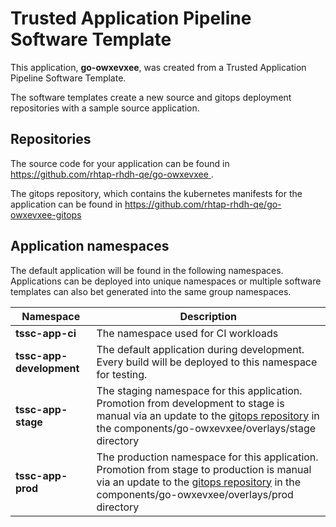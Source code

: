 # Trusted Application Pipeline Software Template

This application, **go-owxevxee**, was created from a Trusted Application Pipeline Software Template.

The software templates create a new source and gitops deployment repositories with a sample source application. 

## Repositories

The source code for your application can be found in [https://github.com/rhtap-rhdh-qe/go-owxevxee ](https://github.com/rhtap-rhdh-qe/go-owxevxee ).
 
The gitops repository, which contains the kubernetes manifests for the application can be found in 
[https://github.com/rhtap-rhdh-qe/go-owxevxee-gitops ](https://github.com/rhtap-rhdh-qe/go-owxevxee-gitops ) 

## Application namespaces 

The default application will be found in the following namespaces. Applications can be deployed into unique namespaces or multiple software templates can also bet generated into the same group namespaces.  

|  Namespace   |  Description   |  
| -------- | -------- |
| **tssc-app-ci** | The namespace used for CI workloads |
| **tssc-app-development** | The default application during development. Every build will be deployed to this namespace for testing. |
| **tssc-app-stage** | The staging namespace for this application. Promotion from development to stage is manual via an update to the [gitops repository](https://github.com/rhtap-rhdh-qe/go-owxevxee-gitops ) in the components/go-owxevxee/overlays/stage directory |
| **tssc-app-prod** | The production namespace for this application. Promotion from stage to production is manual via an update to the [gitops repository](https://github.com/rhtap-rhdh-qe/go-owxevxee-gitops ) in the components/go-owxevxee/overlays/prod directory |